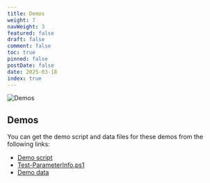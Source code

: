 ```yaml
---
title: Demos
weight: 7
navWeight: 3
featured: false
draft: false
comment: false
toc: true
pinned: false
postDate: false
date: 2025-03-18
index: true
---
```

<!-- markdownlint-disable MD041 -->

![Demos][04]

## Demos

You can get the demo script and data files for these demos from the following links:

- [Demo script][02]
- [Test-ParameterInfo.ps1][03]
- [Demo data][01]

<!-- link references -->
[01]: https://github.com/sdwheeler/seanonit/blob/main/content/downloads/platyps/demo-data.zip
[02]: https://github.com/sdwheeler/seanonit/blob/main/content/downloads/platyps/demo.ps1
[03]: https://github.com/sdwheeler/seanonit/blob/main/content/downloads/platyps/Test-ParameterInfo.ps1
[04]: images/platypsv1/07-demos.png
